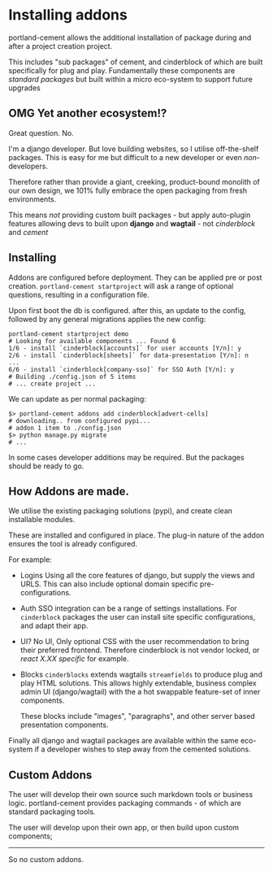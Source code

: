 # Installing addons

portland-cement allows the additional installation of package during and after a project creation project.

This includes "sub packages" of cement, and cinderblock of which are built specifically for plug and play. Fundamentally these components are _standard packages_ but built within a micro eco-system to support future upgrades

## OMG Yet another ecosystem!?

Great question. No.

I'm a django developer. But love building websites, so I utilise off-the-shelf packages. This is easy for me but difficult to a new developer or even _non_-developers.

Therefore rather than provide a giant, creeking, product-bound monolith of our own design, we 101% fully embrace the open packaging from fresh environments.

This means _not_ providing custom built packages - but apply auto-plugin features allowing devs to built upon **django** and **wagtail** - not _cinderblock_ and _cement_


## Installing

Addons are configured before deployment. They can be applied pre or post creation. `portland-cement startproject` will ask a range of optional questions, resulting in a configuration file.

Upon first boot the db is configured. after this, an update to the config, followed by any general migrations applies the new config:

    portland-cement startproject demo
    # Looking for available components ... Found 6
    1/6 - install `cinderblock[accounts]` for user accounts [Y/n]: y
    2/6 - install `cinderblock[sheets]` for data-presentation [Y/n]: n
    ...
    6/6 - install `cinderblock[company-sso]` for SSO Auth [Y/n]: y
    # Building ./config.json of 5 items
    # ... create project ...

We can update as per normal packaging:

    $> portland-cement addons add cinderblock[advert-cells]
    # downloading.. from configured pypi...
    # addon 1 item to ./config.json
    $> python manage.py migrate
    # ...

In some cases developer additions may be required. But the packages should be ready to go.


## How Addons are made.

We utilise the existing packaging solutions (pypi), and create clean installable modules.

These are installed and configured in place. The plug-in nature of the addon ensures the tool is already configured.

For example:

+ Logins
  Using all the core features of django, but supply the views and URLS.
  This can also include optional domain specific pre-configurations.
+ Auth
  SSO integration can be a range of settings installations. For `cinderblock` packages the user can install site specific configurations, and adapt their app.
+ UI?
  No UI, Only optional CSS with the user recommendation to bring their preferred frontend.
  Therefore cinderblock is not vendor locked, or _react X.XX specific_ for example.
+ Blocks
  `cinderblocks` extends wagtails `streamfields` to produce plug and play HTML solutions.
  This allows highly extendable, business complex admin UI (django/wagtail) with the a hot swappable feature-set of inner components.

  These blocks include "images", "paragraphs", and other server based presentation components.

Finally all django and wagtail packages are available within the same eco-system if a developer wishes to step away from the cemented solutions.


## Custom Addons

The user will develop their own source such markdown tools or business logic. portland-cement provides packaging commands - of which are standard packaging tools.

The user will develop upon their own app, or then build upon custom components;

---

So no custom addons.